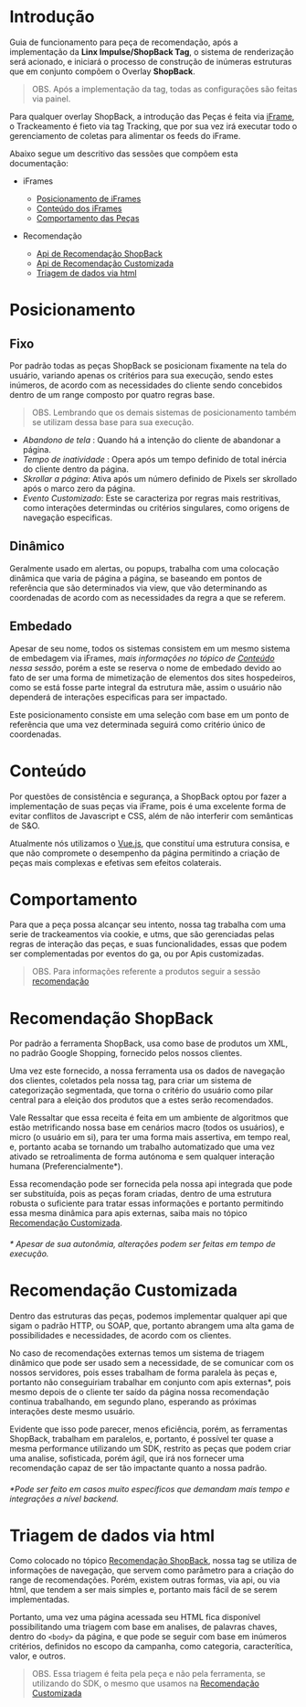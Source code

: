 # Introdução

Guia de funcionamento para peça de recomendação, após a implementação da **Linx Impulse/ShopBack Tag**, 
o sistema de renderização será acionado, e iniciará o processo de construção de inúmeras estruturas que em conjunto compõem
o Overlay **ShopBack**.
>OBS. Após a implementação da tag, todas as configurações são feitas via painel.

Para qualquer overlay ShopBack, a introdução das Peças é feita via [iFrame](/renderizacao/iFrame), o Trackeamento é fieto via
tag Tracking, que por sua vez irá executar todo o gerenciamento de coletas para alimentar os feeds do iFrame.

Abaixo segue um descritivo das sessões que compõem esta documentação:

- iFrames
  - [Posicionamento de iFrames](#Posicionamento)
  - [Conteúdo dos iFrames](#Conteudo)
  - [Comportamento das Peças](#Comportamento)

- Recomendação
  - [Api de Recomendação ShopBack](#ShopBack)
  - [Api de Recomendação Customizada](#Customizada)
  - [Triagem de dados via html](#Triagem)



# Posicionamento

## Fixo

Por padrão todas as peças ShopBack se posicionam fixamente na tela do usuário, variando apenas os critérios para sua execução, sendo estes inúmeros,
de acordo com as necessidades do cliente sendo concebidos dentro de um range composto por quatro regras base.
> OBS. Lembrando que os demais sistemas de posicionamento também se utilizam dessa base para sua execução.


- *Abandono de tela* : Quando há a intenção do cliente de abandonar a página.
- *Tempo de inatividade* : Opera após um tempo definido de total inércia do cliente dentro da página.
- *Skrollar a página*: Ativa após um número definido de Pixels ser skrollado após o marco zero da página.
- *Evento Customizado*: Este se caracteriza por regras mais restritivas, como interações determindas ou critérios singulares, como origens de navegação especificas.

## Dinâmico

Geralmente usado em alertas, ou popups, trabalha com uma colocação dinâmica que varia de página a página, se baseando
em pontos de referência que são determinados via view, que vão determinando as coordenadas de acordo com as necessidades da regra a que se referem.

## Embedado

Apesar de seu nome, todos os sistemas consistem em um mesmo sistema de embedagem via iFrames, _mais informações no tópico de [Conteúdo](/iFrames/Conteudo) nessa sessão_,
porém a este se reserva o nome de embedado devido ao fato de ser uma forma de mimetização de elementos dos sites hospedeiros,
como se está fosse parte integral da estrutura mãe, assim o usuário não dependerá de interações especificas para ser impactado.

Este posicionamento consiste em uma seleção com base em um ponto de referência que uma vez determinada seguirá como critério único de coordenadas.




# Conteúdo

Por questões de consistência e segurança, a ShopBack optou por fazer a implementação de suas peças via
iFrame, pois é uma excelente forma de evitar conflitos de Javascript e CSS, além de não interferir com semânticas de
S&O.

Atualmente nós utilizamos o [Vue.js](https://vuejs.org/), que constituí uma estrutura consisa, e que não compromete o desempenho da
página permitindo a criação de peças mais complexas e efetivas sem efeitos colaterais. 




# Comportamento

Para que a peça possa alcançar seu intento, nossa tag trabalha com uma serie de trackeamentos via cookie,
e utms, que são gerenciadas pelas regras de interação das peças, e suas funcionalidades, essas 
que podem ser complementadas por eventos do ga, ou por Apis customizadas.
>OBS. Para informações referente a produtos seguir a sessão [recomendação](/)



# Recomendação ShopBack

Por padrão a ferramenta ShopBack, usa como base de produtos um XML, no padrão Google Shopping, fornecido pelos nossos
clientes.

Uma vez este fornecido, a nossa ferramenta usa os dados de navegação dos clientes, coletados pela nossa tag, para criar um
sistema de categorização segmentada, que torna o critério do usuário como pilar central para a eleição dos produtos que
a estes serão recomendados.

Vale Ressaltar que essa receita é feita em um ambiente de algoritmos que estão metrificando nossa base em cenários macro 
(todos os usuários), e micro (o usuário em si), para ter uma forma mais assertiva, em tempo real, e, portanto acaba se tornando
um trabalho automatizado que uma vez ativado se retroalimenta de forma autónoma e sem qualquer interação humana (Preferencialmente*).

Essa recomendação pode ser fornecida pela nossa api integrada que pode ser substituída, pois as peças foram criadas,
dentro de uma estrutura robusta o suficiente para tratar essas informações e portanto permitindo essa mesma dinâmica para apis externas,
saiba mais no tópico [Recomendação Customizada](/Recomendacao/Customizada).


###### * Apesar de sua autonômia, alterações podem ser feitas em tempo de execução.




# Recomendação Customizada

Dentro das estruturas das peças, podemos implementar qualquer api que sigam o padrão HTTP, ou SOAP, que, portanto 
abrangem uma alta gama de possibilidades e necessidades, de acordo com os clientes.

No caso de recomendações externas temos um sistema de triagem dinâmico que pode ser usado sem a necessidade, de se
comunicar com os nossos servidores, pois esses trabalham de forma paralela às peças e, portanto não conseguiriam trabalhar em conjunto
com apis externas*, pois mesmo depois de o cliente ter saído da página nossa recomendação continua trabalhando, em segundo plano,
esperando as próximas interações deste mesmo usuário.

Evidente que isso pode parecer, menos eficiência, porém, as ferramentas ShopBack, trabalham em paralelos, e, portanto,
é possível ter quase a mesma performance utilizando um SDK, restrito as peças que podem criar uma analise,
sofisticada, porém ágil, que irá nos fornecer uma recomendação capaz de ser tão impactante quanto a nossa padrão.

###### *Pode ser feito em casos muito específicos que demandam mais tempo e integrações a nível backend.




# Triagem de dados via html

Como colocado no tópico [Recomendação ShopBack](/Recomendacao/ShopBack), nossa tag se utiliza de informações de navegação,
que servem como parâmetro para a criação do range de recomendações. Porém, existem outras formas, via api, ou via html,
que tendem a ser mais simples e, portanto mais fácil de se serem implementadas.

Portanto, uma vez uma página acessada seu HTML fica disponível possibilitando uma triagem com base em analises, de palavras chaves,
dentro do ```<body>``` da página, e que pode se seguir com base em inúmeros critérios, definidos no escopo da campanha, como categoria,
caracterítica, valor, e outros.

>OBS. Essa triagem é feita pela peça e não pela ferramenta, se utilizando do SDK, o mesmo que usamos na [Recomendação Customizada](/Recomendacao/Customizada)
